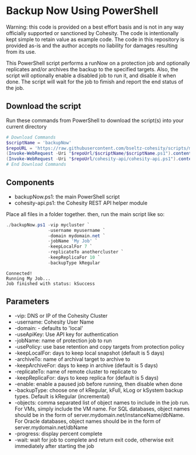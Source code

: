 # Backup Now Using PowerShell

Warning: this code is provided on a best effort basis and is not in any way officially supported or sanctioned by Cohesity. The code is intentionally kept simple to retain value as example code. The code in this repository is provided as-is and the author accepts no liability for damages resulting from its use.

This PowerShell script performs a runNow on a protection job and optionally replicates and/or archives the backup to the specified targets. Also, the script will optionally enable a disabled job to run it, and disable it when done. The script will wait for the job to fimish and report the end status of the job.

## Download the script

Run these commands from PowerShell to download the script(s) into your current directory

```powershell
# Download Commands
$scriptName = 'backupNow'
$repoURL = 'https://raw.githubusercontent.com/bseltz-cohesity/scripts/master/powershell'
(Invoke-WebRequest -Uri "$repoUrl/$scriptName/$scriptName.ps1").content | Out-File "$scriptName.ps1"; (Get-Content "$scriptName.ps1") | Set-Content "$scriptName.ps1"
(Invoke-WebRequest -Uri "$repoUrl/cohesity-api/cohesity-api.ps1").content | Out-File cohesity-api.ps1; (Get-Content cohesity-api.ps1) | Set-Content cohesity-api.ps1
# End Download Commands
```

## Components

* backupNow.ps1: the main PowerShell script
* cohesity-api.ps1: the Cohesity REST API helper module

Place all files in a folder together. then, run the main script like so:

```powershell
./backupNow.ps1 -vip mycluster `
                -username myusername `
                -domain mydomain.net `
                -jobName 'My Job' `
                -keepLocalFor 7 `
                -replicateTo anothercluster `
                -keepReplicaFor 10 `
                -backupType kRegular
```

```text
Connected!
Running My Job...
Job finished with status: kSuccess
```

## Parameters

* -vip: DNS or IP of the Cohesity Cluster
* -username: Cohesity User Name
* -domain: - defaults to 'local'
* -useApiKey: Use API key for authentication
* -jobName: name of protection job to run
* -usePolicy: use base retention and copy targets from protection policy
* -keepLocalFor: days to keep local snapshot (default is 5 days)
* -archiveTo: name of archival target to archive to
* -keepArchiveFor: days to keep in archive (default is 5 days)
* -replicateTo: name of remote cluster to replicate to
* -keepReplicaFor: days to keep replica for (default is 5 days)
* -enable: enable a paused job before running, then disable when done
* -backupType: choose one of kRegular, kFull, kLog or kSystem backup types. Default is kRegular (incremental)
* -objects: comma separated list of object names to include in the job run. For VMs, simply include the VM name. For SQL databases, object names should be in the form of server.mydomain.net/instanceName/dbName. For Oracle databases, object names should be in the form of server.mydomain.net/dbName
* -progress: display percent complete
* -wait: wait for job to complete and return exit code, otherwise exit immediately after starting the job
